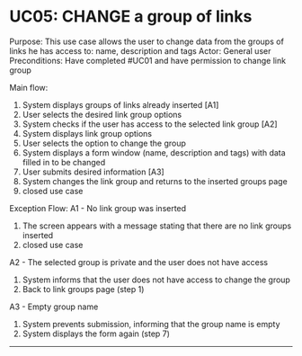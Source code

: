 # UC05: CHANGE a group of links
Purpose: This use case allows the user to change data from the groups of links he has access to: name, description and tags
Actor: General user
Preconditions: Have completed #UC01 and have permission to change link group
  
Main flow:
1. System displays groups of links already inserted [A1]
2. User selects the desired link group options
3. System checks if the user has access to the selected link group [A2]
4. System displays link group options
5. User selects the option to change the group
6. System displays a form window (name, description and tags) with data filled in to be changed
7. User submits desired information [A3]
8. System changes the link group and returns to the inserted groups page
9. closed use case
  
Exception Flow:
A1 - No link group was inserted
1. The screen appears with a message stating that there are no link groups inserted
2. closed use case
  
A2 - The selected group is private and the user does not have access
1. System informs that the user does not have access to change the group
2. Back to link groups page (step 1)
  
A3 - Empty group name
1. System prevents submission, informing that the group name is empty
2. System displays the form again (step 7)
  
---------------------------------------------
